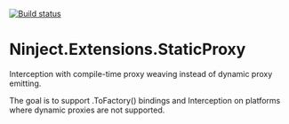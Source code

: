 [![Build status](https://ci.appveyor.com/api/projects/status/w4g31pqr4yi7i9ok)](https://ci.appveyor.com/project/BrunoJuchli/ninject-extensions-staticproxy)

Ninject.Extensions.StaticProxy
==============================

Interception with compile-time proxy weaving instead of dynamic proxy emitting.

The goal is to support .ToFactory() bindings and Interception on platforms where dynamic proxies are not supported.
